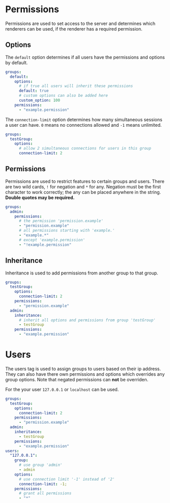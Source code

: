 ---
---
# Permissions

Permissions are used to set access to the server and determines which renderers can be used, if the renderer has a required permission.

## Options

The `default` option determines if all users have the permissions and options by default.

```yml
groups:
  default:
    options:
      # if true all users will inherit these permissions
      default: true
      # custom options can also be added here
      custom_option: 100
    permissions:
      - "example.permission"
```

The `connection-limit` option determines how many simultaneous sessions a user can have. `0` means no connections allowed and `-1` means unlimited.


```yml
groups:
  testGroup:
    options:
      # allow 2 simultaneous connections for users in this group
      connection-limit: 2
```

## Permissions

Permissions are used to restrict features to certain groups and users. There are two wild cards, `!` for negation and `*` for any. Negation must be the first character to work correctly; the any can be placed anywhere in the string. **Double quotes may be required.**

```yml
groups:
  admin:
    permissions:
      # the permission 'permission.example'
      - "permission.example"
      # all permissions starting with 'example.'
      - "example.*"
      # except 'example.permission'
      - "!example.permission"
```

## Inheritance

Inheritance is used to add permissions from another group to that group.

```yml
groups:
  testGroup:
    options:
      connection-limit: 2
    permissions:
      - "permission.example"
  admin:
    inheritance:
      # inherit all options and permissions from group 'testGroup'
      - testGroup
    permissions:
      - "example.permission"
```

# Users

The users tag is used to assign groups to users based on their ip address. They can also have there own permissions and options which overrides any group options. Note that negated permissions can **not** be overriden.

For the your user `127.0.0.1` or `localhost` can be used.

```yml
groups:
  testGroup:
    options:
      connection-limit: 2
    permissions:
      - "permission.example"
  admin:
    inheritance:
      - testGroup
    permissions:
      - "example.permission"
users:
  "127.0.0.1":
    group:
      # use group 'admin'
      - admin
    options:
      # use connection limit '-1' instead of '2'
      connection-limit: -1;
    permissions:
      # grant all permissions
      - "*"
```